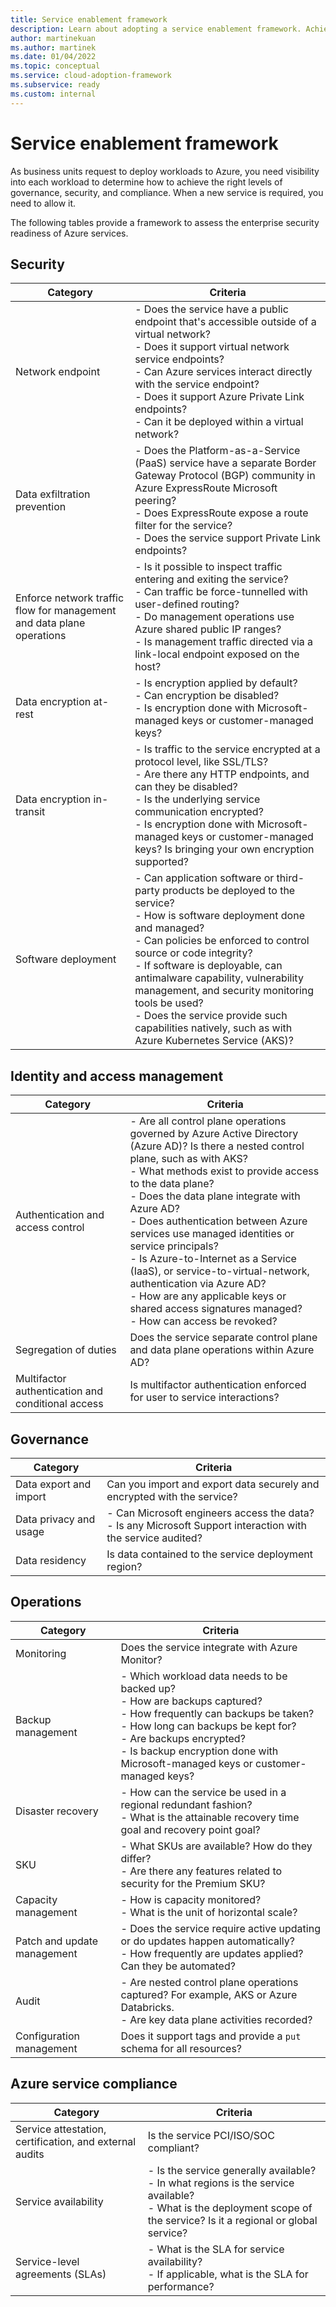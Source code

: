 ```yaml
---
title: Service enablement framework
description: Learn about adopting a service enablement framework. Achieving the right level of security and governance is an important part of your cloud adoption journey.
author: martinekuan
ms.author: martinek
ms.date: 01/04/2022
ms.topic: conceptual
ms.service: cloud-adoption-framework
ms.subservice: ready
ms.custom: internal
---
```


# Service enablement framework

As business units request to deploy workloads to Azure, you need visibility into each workload to determine how to achieve the right levels of governance, security, and compliance. When a new service is required, you need to allow it.

The following tables provide a framework to assess the enterprise security readiness of Azure services.

## Security

| Category | Criteria |
|--|--|
| Network endpoint | - Does the service have a public endpoint that's accessible outside of a virtual network? <br/> - Does it support virtual network service endpoints? <br/> - Can Azure services interact directly with the service endpoint? <br/> - Does it support Azure Private Link endpoints? <br/> - Can it be deployed within a virtual network? |
| Data exfiltration prevention | - Does the Platform-as-a-Service (PaaS) service have a separate Border Gateway Protocol (BGP) community in Azure ExpressRoute Microsoft peering? <br/> - Does ExpressRoute expose a route filter for the service? <br/> - Does the service support Private Link endpoints? |
| Enforce network traffic flow for management and data plane operations | - Is it possible to inspect traffic entering and exiting the service? <br/> - Can traffic be force-tunnelled with user-defined routing? <br/> - Do management operations use Azure shared public IP ranges? <br/> - Is management traffic directed via a link-local endpoint exposed on the host? |
| Data encryption at-rest | - Is encryption applied by default? <br/> - Can encryption be disabled? <br/> - Is encryption done with Microsoft-managed keys or customer-managed keys? |
| Data encryption in-transit | - Is traffic to the service encrypted at a protocol level, like SSL/TLS? <br/> - Are there any HTTP endpoints, and can they be disabled? <br/> - Is the underlying service communication encrypted? <br/> - Is encryption done with Microsoft-managed keys or customer-managed keys? Is bringing your own encryption supported? |
| Software deployment | - Can application software or third-party products be deployed to the service? <br/> - How is software deployment done and managed? <br/> - Can policies be enforced to control source or code integrity? <br/> - If software is deployable, can antimalware capability, vulnerability management, and security monitoring tools be used? <br/> - Does the service provide such capabilities natively, such as with Azure Kubernetes Service (AKS)? |

## Identity and access management

| Category | Criteria |
|--|--|
| Authentication and access control | - Are all control plane operations governed by Azure Active Directory (Azure AD)? Is there a nested control plane, such as with AKS? <br/> - What methods exist to provide access to the data plane? <br/> - Does the data plane integrate with Azure AD? <br/> - Does authentication between Azure services use managed identities or service principals? <br/> - Is Azure-to-Internet as a Service (IaaS), or service-to-virtual-network, authentication via Azure AD? <br/> - How are any applicable keys or shared access signatures managed? <br/> - How can access be revoked? |
| Segregation of duties | Does the service separate control plane and data plane operations within Azure AD? |
| Multifactor authentication and conditional access | Is multifactor authentication enforced for user to service interactions? |

## Governance

| Category | Criteria |
|--|--|
| Data export and import | Can you import and export data securely and encrypted with the service? |
| Data privacy and usage | - Can Microsoft engineers access the data? <br/> - Is any Microsoft Support interaction with the service audited? |
| Data residency | Is data contained to the service deployment region? |

## Operations

| Category | Criteria |
|--|--|
| Monitoring | Does the service integrate with Azure Monitor? |
| Backup management | - Which workload data needs to be backed up? <br/> - How are backups captured? <br/> - How frequently can backups be taken? <br/> - How long can backups be kept for? <br/> - Are backups encrypted? <br/> - Is backup encryption done with Microsoft-managed keys or customer-managed keys? |
| Disaster recovery | - How can the service be used in a regional redundant fashion? <br/> - What is the attainable recovery time goal and recovery point goal? |
| SKU | - What SKUs are available? How do they differ? <br/> - Are there any features related to security for the Premium SKU? |
| Capacity management | - How is capacity monitored? <br/> - What is the unit of horizontal scale? |
| Patch and update management | - Does the service require active updating or do updates happen automatically? <br/> - How frequently are updates applied? Can they be automated? |
| Audit | - Are nested control plane operations captured? For example, AKS or Azure Databricks. <br/> - Are key data plane activities recorded? |
| Configuration management | Does it support tags and provide a `put` schema for all resources? |

## Azure service compliance

| Category | Criteria |
|--|--|
| Service attestation, certification, and external audits | Is the service PCI/ISO/SOC compliant? |
| Service availability | - Is the service generally available? <br/> - In what regions is the service available? <br/> - What is the deployment scope of the service? Is it a regional or global service? |
| Service-level agreements (SLAs) | - What is the SLA for service availability? <br/> - If applicable, what is the SLA for performance? |
